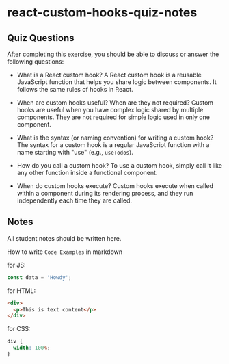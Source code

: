 # react-custom-hooks-quiz-notes

## Quiz Questions

After completing this exercise, you should be able to discuss or answer the following questions:

- What is a React custom hook?
  A React custom hook is a reusable JavaScript function that helps you share logic between components. It follows the same rules of hooks in React.

- When are custom hooks useful? When are they not required?
  Custom hooks are useful when you have complex logic shared by multiple components. They are not required for simple logic used in only one component.

- What is the syntax (or naming convention) for writing a custom hook?
  The syntax for a custom hook is a regular JavaScript function with a name starting with "use" (e.g., `useTodos`).

- How do you call a custom hook?
  To use a custom hook, simply call it like any other function inside a functional component.

- When do custom hooks execute?
  Custom hooks execute when called within a component during its rendering process, and they run independently each time they are called.

## Notes

All student notes should be written here.

How to write `Code Examples` in markdown

for JS:

```javascript
const data = 'Howdy';
```

for HTML:

```html
<div>
  <p>This is text content</p>
</div>
```

for CSS:

```css
div {
  width: 100%;
}
```
